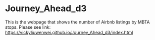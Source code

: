 # Journey_Ahead_d3

This is the webpage that shows the number of Airbnb listings by MBTA stops.
Please see link: https://vickyliuwenwei.github.io/Journey_Ahead_d3/index.html
